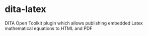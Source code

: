 # dita-latex
DITA Open Toolkit plugin which allows publishing embedded Latex mathematical equations to HTML and PDF
